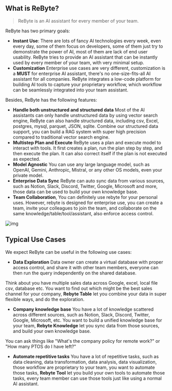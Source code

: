 ## What is ReByte?

> ReByte is an AI assistant for every member of your team. 

ReByte has two primary goals:

* **Instant Use**: There are lots of fancy AI technologies every week, even every day, some of them focus on developers, some of them just try to demonstrate the power of AI, most of them are lack of end user usability. ReByte tries to provide an AI assistant that can be instantly used by every member of your team, with very minimal setup.
* **Customization** Enterprise use cases are very different, customization is a **MUST** for enterprise AI assistant, there's no one-size-fits-all AI assistant for all companies. ReByte integrates a low-code platform for building AI tools to capture your proprietary workflow, which workflow can be seamlessly integrated into your team assistant.

Besides, ReByte has the following features:

* **Handle both unstructured and structured data** Most of the AI assistants can only handle unstructured data by using vector search engine, ReByte can also handle structured data, including csv, Excel, postgres, mysql, parquet, JSON, sqlite. Combine our structured data support, you can build a RAG system with super high precision compared to traditional vector search engine.
* **Multistep Plan and Execute** ReByte uses a plan and execute model to interact with tools. It first creates a plan, run the plan step by step, and then execute the plan. It can also correct itself if the plan is not executed as expected.
* **Model Agnostic** You can use any large language model, such as OpenAI, Gemini, Anthropic, Mistral, or any other OS models, even your private model.
* **Enterprise Data Sync** ReByte can auto sync data from various sources, such as Notion, Slack, Discord, Twitter, Google, Microsoft and more, those data can be used to build your own knowledge base.
* **Team Collaboration**, You can definitely use rebyte for your personal uses. However, rebyte is designed for enterprise use, you can create a team, invite your colleagues to join the team, and collaborate on the same knowledge/table/tool/assistant, also enforce access control.


![img](http://res.cloudinary.com/dfjwtidnh/image/upload/v1720449540/rebyte/api_uploaded_assets/26c4a4ce-328d-4291-a2c7-88c89428e757.png)


## Typical Use Cases

We expect ReByte can be useful in the following use cases:

* **Data Exploration** Data owner can create a virtual database with proper access control, and share it with other team members, everyone can then run the query independently on the shared database. 

Think about you have multiple sales data across Google, excel, local file csv, database etc. You want to find out which might be the best sales channel for your company, **Rebyte Table** let you combine your data in super flexible ways, and do the exploration.

* **Company knowledge base** You have a lot of knowledge scattered across different sources, such as Notion, Slack, Discord, Twitter, Google, Microsoft, etc. You want to build a unified knowledge base for your team, **Rebyte Knowledge** let you sync data from those sources, and build your own knowledge base.

You can ask things like "What's the company policy for remote work?" or "How many PTOS do I have left?"

* **Automate repetitive tasks** You have a lot of repetitive tasks, such as data cleaning, data transformation, data analysis, data visualization, those workflow are proprietary to your team, you want to automate those tasks, **Rebyte Tool** let you build your own tools to automate those tasks, every team member can use those tools just like using a normal AI assistant.


[//]: # (<figure><img src=".gitbook/assets/image &#40;9&#41;.png" alt=""><figcaption></figcaption></figure>)

[//]: # (## Rationale behind ReByte)

[//]: # ()
[//]: # (There are already many AI assistants on the market, many of which are made by very good companies. However, we believe that the team AI assistant will be significantly different from these AI assistants in the following ways:)

[//]: # ()
[//]: # (Providing customized processes that can be seamlessly integrated into team's assistant. Each team has its own unique business processes.)

[//]: # ()
[//]: # (Each team's knowledge base is vastly different, and the AI assistant needs more context to better serve each team member.)

[//]: # ()
[//]: # (All problems can be boiled down to providing more context to AI assistants, including the context of data and the context of business logic.)

[//]: # ()
[//]: # (ReByte provides the following features to address these issues, one is a low-code platform for building tools to capture proprietary workflow, and the other is a data integration platform to aggregate data from various sources.)

[//]: # ()
[//]: # (### No-Code Platform for Building Tools)

[//]: # ()
[//]: # (ReByte provides a low-code platform for customized tool build, similar to Langchain, for extending the capabilities of team assistants. As mentioned in this [cognitive architecture blog post by langchain]&#40;https://blog.langchain.dev/openais-bet-on-a-cognitive-architecture/&#41;&#41;, large language model tools can be divided into two categories: those driven by the reasoning capabilities of large language models, such as Chain of Thoughts, and those driven by "flow engineering," where developers design LLM tools that align with the team's workflow. ReByte provides a complete set of tools to support the development of such customized tools, while minimizing the programming requirements for developers. Our goal is to enable developers to build large language model tools with just an understanding of JSON.)

[//]: # ()
[//]: # (### Enterprise Data Integration)

[//]: # ()
[//]: # (ReByte will help to create a unified team knowledge base by integrating data from authorized sources with the team's permission. This comprehensive and integrated knowledge base is crucial for later processing by large language models. Initially, ReByte will integrate data from sources such as files, GitHub, Notion, web pages, and Twitter, and this list will continue to expand in the future.)

[//]: # ()
[//]: # ([//]: # &#40;Data security is a constant concern within enterprises, and this is also true for team assistants. ReByte has designed a role-based access control system that aims to provide enterprise IT personnel with the utmost flexibility in controlling which data can be accessed by whom.&#41;)
[//]: # ()
[//]: # ()
[//]: # (## Two Views)

[//]: # ()
[//]: # (ReByte contains two main parts:)

[//]: # ()
[//]: # (* **End User's view**: An AI Assistant for your team members. You can think of it as a private ChatGPT with access to your team's private knowledge and workflow.)

[//]: # (* **Builder's view**: Builder in your team can capture your team's proprietary knowledge and workflow, and make them available to your team member.)

[//]: # ()
[//]: # ()
[//]: # ()
[//]: # ()
[//]: # ([//]: # &#40;&#41;)
[//]: # ([//]: # &#40;### Builder Platform&#41;)
[//]: # ()
[//]: # ([//]: # &#40;&#41;)
[//]: # ([//]: # &#40;Only builders or admin in your team can access the builder platform. Those are main components in the builder platform:&#41;)
[//]: # ()
[//]: # ([//]: # &#40;&#41;)
[//]: # ([//]: # &#40;* **Actions**: represent a single unit of work that tool can perform, such as make a LLM call, read a file, or generate a document, run piece of code, call external services etc. Actions can be chained together to form a sequence of actions that the tool will perform.&#41;)
[//]: # ()
[//]: # ([//]: # &#40;* **Tools**: a no-code UI for capturing proprietary workflow, it represents a sequence of actions.&#41;)
[//]: # ()
[//]: # ([//]: # &#40;* **Knowledge** : a data pipeline for aggregating data from various enterprise sources, embedding them, and making them available to tools.&#41;)
[//]: # ()
[//]: # ([//]: # &#40;* **API**: all mentioned above can be accessed via API, so you can integrate ReByte with your existing systems.&#41;)
